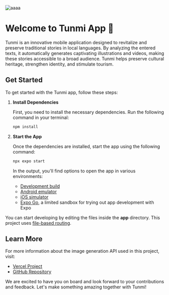 ![aaaa](https://github.com/Patrique-x86/imagine/assets/99536663/85af6e41-37a8-4fcc-bf4a-fba951a9059e)
# Welcome to Tunmi App 👋

Tunmi is an innovative mobile application designed to revitalize and preserve traditional stories in local languages. By analyzing the entered texts, it automatically generates captivating illustrations and videos, making these stories accessible to a broad audience. Tunmi helps preserve cultural heritage, strengthen identity, and stimulate tourism.

## Get Started

To get started with the Tunmi app, follow these steps:

1. **Install Dependencies**

   First, you need to install the necessary dependencies. Run the following command in your terminal:

   ```bash
   npm install
   ```

2. **Start the App**

   Once the dependencies are installed, start the app using the following command:

   ```bash
   npx expo start
   ```

   In the output, you'll find options to open the app in various environments:

   - [Development build](https://docs.expo.dev/develop/development-builds/introduction/)
   - [Android emulator](https://docs.expo.dev/workflow/android-studio-emulator/)
   - [iOS simulator](https://docs.expo.dev/workflow/ios-simulator/)
   - [Expo Go](https://expo.dev/go), a limited sandbox for trying out app development with Expo

You can start developing by editing the files inside the **app** directory. This project uses [file-based routing](https://docs.expo.dev/router/introduction).


## Learn More

For more information about the image generation API used in this project, visit:

- [Vercel Project](https://vercel.com/thibauts-projects-d6e25b6f/my-backend-project)
- [GitHub Repository](https://github.com/Thi-bo/my-backend-project)



We are excited to have you on board and look forward to your contributions and feedback. Let's make something amazing together with Tunmi!
